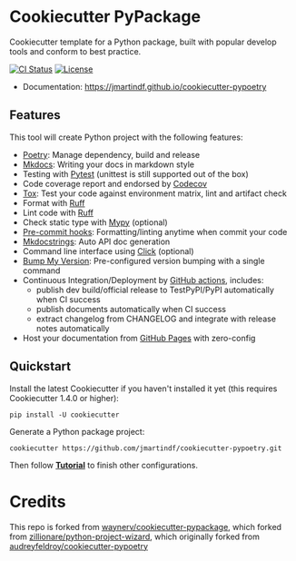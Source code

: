 # Cookiecutter PyPackage

Cookiecutter template for a Python package, built with popular develop tools and
conform to best practice.

[![CI Status](https://github.com/jmartindf/cookiecutter-pypoetry/actions/workflows/dev.yml/badge.svg)](https://github.com/jmartindf/cookiecutter-pypoetry/actions/workflows/dev.yml)
[![License](https://img.shields.io/pypi/l/ppw)](https://opensource.org/license/blue-oak-model-license)

-   Documentation: <https://jmartindf.github.io/cookiecutter-pypoetry>

## Features

This tool will create Python project with the following features:

-   [Poetry](https://python-poetry.org/): Manage dependency, build and release
-   [Mkdocs](https://www.mkdocs.org): Writing your docs in markdown style
-   Testing with [Pytest](https://pytest.org) (unittest is still supported out of the box)
-   Code coverage report and endorsed by [Codecov](https://codecov.io)
-   [Tox](https://tox.readthedocs.io): Test your code against environment matrix, lint and artifact check
-   Format with [Ruff](https://github.com/astral-sh/ruff)
-   Lint code with [Ruff](https://github.com/astral-sh/ruff)
-   Check static type with [Mypy](http://mypy-lang.org/) (optional)
-   [Pre-commit hooks](https://pre-commit.com/): Formatting/linting anytime when commit your code
-   [Mkdocstrings](https://mkdocstrings.github.io/): Auto API doc generation
-   Command line interface using [Click](https://click.palletsprojects.com/en/8.0.x/) (optional)
-   [Bump My Version](https://github.com/callowayproject/bump-my-version): Pre-configured version bumping with a single command
-   Continuous Integration/Deployment by [GitHub actions](https://github.com/features/actions), includes:
    -   publish dev build/official release to TestPyPI/PyPI automatically when CI success
    -   publish documents automatically when CI success
    -   extract changelog from CHANGELOG and integrate with release notes automatically
-   Host your documentation from [GitHub Pages](https://pages.github.com) with zero-config

## Quickstart

Install the latest Cookiecutter if you haven't installed it yet (this requires Cookiecutter 1.4.0 or higher):

```
pip install -U cookiecutter
```

Generate a Python package project:

```
cookiecutter https://github.com/jmartindf/cookiecutter-pypoetry.git
```

Then follow **[Tutorial](docs/tutorial.md)** to finish other configurations.

# Credits

This repo is forked from [waynerv/cookiecutter-pypackage](https://github.com/waynerv/cookiecutter-pypackage), which forked from [zillionare/python-project-wizard](https://github.com/zillionare/python-project-wizard), which originally forked from [audreyfeldroy/cookiecutter-pypoetry](https://github.com/audreyfeldroy/cookiecutter-pypoetry)

